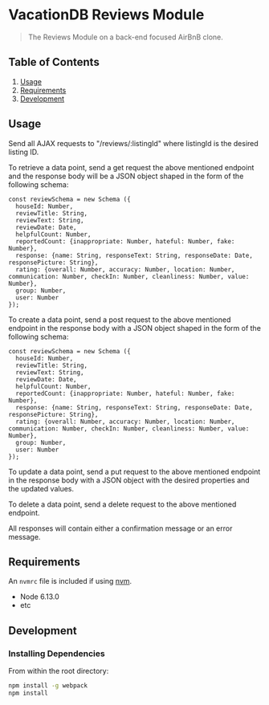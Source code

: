 # VacationDB Reviews Module

> The Reviews Module on a back-end focused AirBnB clone.

## Table of Contents

1. [Usage](#Usage)
1. [Requirements](#requirements)
1. [Development](#development)

## Usage

Send all AJAX requests to "/reviews/:listingId" where listingId
is the desired listing ID.

To retrieve a data point, send a get request the above mentioned
endpoint and the response body will be a JSON object shaped in the
form of the following schema:

```````````
const reviewSchema = new Schema ({
  houseId: Number,
  reviewTitle: String,
  reviewText: String,
  reviewDate: Date,
  helpfulCount: Number,
  reportedCount: {inappropriate: Number, hateful: Number, fake: Number},
  response: {name: String, responseText: String, responseDate: Date, responsePicture: String},
  rating: {overall: Number, accuracy: Number, location: Number, communication: Number, checkIn: Number, cleanliness: Number, value: Number},
  group: Number,
  user: Number
});
`````````````

To create a data point, send a post request to the above mentioned
endpoint in the response body with a JSON object shaped in the form
of the following schema:
`````````````
const reviewSchema = new Schema ({
  houseId: Number,
  reviewTitle: String,
  reviewText: String,
  reviewDate: Date,
  helpfulCount: Number,
  reportedCount: {inappropriate: Number, hateful: Number, fake: Number},
  response: {name: String, responseText: String, responseDate: Date, responsePicture: String},
  rating: {overall: Number, accuracy: Number, location: Number, communication: Number, checkIn: Number, cleanliness: Number, value: Number},
  group: Number,
  user: Number
});
`````````````
To update a data point, send a put request to the above mentioned
endpoint in the response body with a JSON object with the desired
properties and the updated values.

To delete a data point, send a delete request to the above mentioned
endpoint.

All responses will contain either a confirmation message or an error message.
## Requirements

An `nvmrc` file is included if using [nvm](https://github.com/creationix/nvm).

- Node 6.13.0
- etc

## Development

### Installing Dependencies

From within the root directory:

```sh
npm install -g webpack
npm install
```
